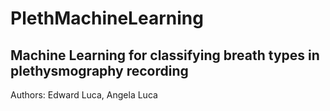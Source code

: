 # PlethMachineLearning

## Machine Learning for classifying breath types in plethysmography recording

Authors: Edward Luca, Angela Luca
